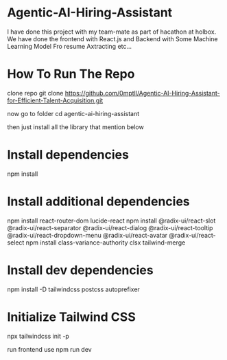 # Agentic-AI-Hiring-Assistant
I have done this project with my team-mate as part of hacathon at holbox.
We have done the frontend with React.js and Backend with Some Machine Learning Model Fro resume Axtracting etc...

# How To Run The Repo
clone repo 
git clone https://github.com/0mptll/Agentic-AI-Hiring-Assistant-for-Efficient-Talent-Acquisition.git

now go to folder
cd agentic-ai-hiring-assistant

then just install all the library that mention below 

# Install dependencies
npm install

# Install additional dependencies
npm install react-router-dom lucide-react
npm install @radix-ui/react-slot @radix-ui/react-separator @radix-ui/react-dialog @radix-ui/react-tooltip @radix-ui/react-dropdown-menu @radix-ui/react-avatar @radix-ui/react-select
npm install class-variance-authority clsx tailwind-merge

# Install dev dependencies
npm install -D tailwindcss postcss autoprefixer

# Initialize Tailwind CSS
npx tailwindcss init -p


run frontend use
npm run dev
